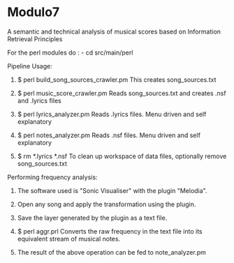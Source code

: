 # Modulo7
A semantic and technical analysis of musical scores based on Information Retrieval Principles

For the perl modules do : -
cd src/main/perl

Pipeline Usage:

1. $ perl build_song_sources_crawler.pm
This creates song_sources.txt

2. $ perl music_score_crawler.pm
Reads song_sources.txt and creates .nsf and .lyrics files

3. $ perl lyrics_analyzer.pm
Reads .lyrics files. Menu driven and self explanatory

4. $ perl notes_analyzer.pm
Reads .nsf files. Menu driven and self explanatory

5. $ rm *.lyrics *.nsf
To clean up workspace of data files, optionally remove song_sources.txt

Performing frequency analysis:

1. The software used is "Sonic Visualiser" with the plugin "Melodia".

2. Open any song and apply the transformation using the plugin.

3. Save the layer generated by the plugin as a text file.

4. $ perl aggr.prl
Converts the raw frequency in the text file into its equivalent stream of musical notes.

5. The result of the above operation can be fed to note_analyzer.pm
